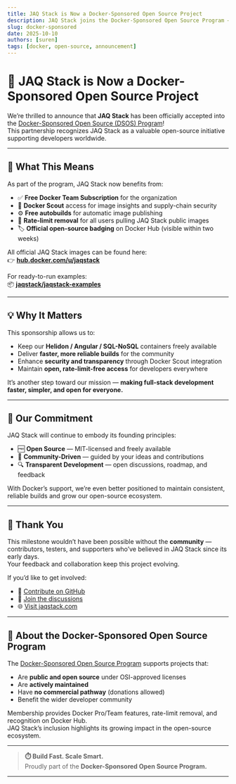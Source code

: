 ```yaml
---
title: JAQ Stack is Now a Docker-Sponsored Open Source Project
description: JAQ Stack joins the Docker-Sponsored Open Source Program — empowering developers with free builds, rate-limit removal, and greater visibility on Docker Hub.
slug: docker-sponsored
date: 2025-10-10
authors: [suren]
tags: [docker, open-source, announcement]
---
```


# 🐳 JAQ Stack is Now a Docker-Sponsored Open Source Project

We’re thrilled to announce that **JAQ Stack** has been officially accepted into the [Docker-Sponsored Open Source (DSOS) Program](https://www.docker.com/community/open-source/)!  
This partnership recognizes JAQ Stack as a valuable open-source initiative supporting developers worldwide.

---

## 🎉 What This Means

As part of the program, JAQ Stack now benefits from:

- ✅ **Free Docker Team Subscription** for the organization  
- 🧩 **Docker Scout** access for image insights and supply-chain security  
- ⚙️ **Free autobuilds** for automatic image publishing  
- 🚀 **Rate-limit removal** for all users pulling JAQ Stack public images  
- 🏷️ **Official open-source badging** on Docker Hub (visible within two weeks)

All official JAQ Stack images can be found here:  
👉 **[hub.docker.com/u/jaqstack](https://hub.docker.com/u/jaqstack)**

For ready-to-run examples:  
📦 **[jaqstack/jaqstack-examples](https://hub.docker.com/r/jaqstack/jaqstack-examples)**

---

## 💡 Why It Matters

This sponsorship allows us to:

- Keep our **Helidon / Angular / SQL-NoSQL** containers freely available  
- Deliver **faster, more reliable builds** for the community  
- Enhance **security and transparency** through Docker Scout integration  
- Maintain **open, rate-limit-free access** for developers everywhere  

It’s another step toward our mission — **making full-stack development faster, simpler, and open for everyone.**

---

## 🧭 Our Commitment

JAQ Stack will continue to embody its founding principles:

- 🆓 **Open Source** — MIT-licensed and freely available  
- 🤝 **Community-Driven** — guided by your ideas and contributions  
- 🔍 **Transparent Development** — open discussions, roadmap, and feedback  

With Docker’s support, we’re even better positioned to maintain consistent, reliable builds and grow our open-source ecosystem.

---

## 🙌 Thank You

This milestone wouldn’t have been possible without the **community** — contributors, testers, and supporters who’ve believed in JAQ Stack since its early days.  
Your feedback and collaboration keep this project evolving.

If you’d like to get involved:

- 🧰 [Contribute on GitHub](https://github.com/jaqstack/jaqstack)  
- 💬 [Join the discussions](https://github.com/jaqstack/jaqstack/discussions)  
- 🌐 [Visit jaqstack.com](https://jaqstack.com)

---

## 🐳 About the Docker-Sponsored Open Source Program

The [Docker-Sponsored Open Source Program](https://www.docker.com/community/open-source/) supports projects that:

- Are **public and open source** under OSI-approved licenses  
- Are **actively maintained**  
- Have **no commercial pathway** (donations allowed)  
- Benefit the wider developer community  

Membership provides Docker Pro/Team features, rate-limit removal, and recognition on Docker Hub.  
JAQ Stack’s inclusion highlights its growing impact in the open-source ecosystem.

---

> **⏱️ Build Fast. Scale Smart.**  
> Proudly part of the **Docker-Sponsored Open Source Program.**

---
